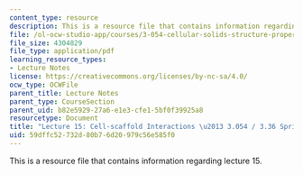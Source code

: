 ```yaml
---
content_type: resource
description: This is a resource file that contains information regarding lecture 15.
file: /ol-ocw-studio-app/courses/3-054-cellular-solids-structure-properties-and-applications-spring-2015/59dffc52732d80b76d20979c56e585f0_MIT3_054S15_L15_Cell_scaff.pdf
file_size: 4304829
file_type: application/pdf
learning_resource_types:
- Lecture Notes
license: https://creativecommons.org/licenses/by-nc-sa/4.0/
ocw_type: OCWFile
parent_title: Lecture Notes
parent_type: CourseSection
parent_uid: b82e5929-27a6-e1e3-cfe1-5bf0f39925a8
resourcetype: Document
title: "Lecture 15: Cell-scaffold Interactions \u2013 3.054 / 3.36 Spring 2015"
uid: 59dffc52-732d-80b7-6d20-979c56e585f0
---
```

This is a resource file that contains information regarding lecture 15.